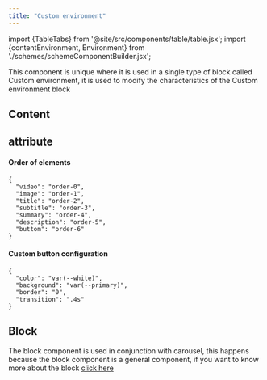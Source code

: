 ```yaml
---
title: "Custom environment"
---
```


import {TableTabs} from '@site/src/components/table/table.jsx';
import {contentEnvironment, Environment} from './schemes/schemeComponentBuilder.jsx';

This component is unique where it is used in a single type of block called Custom environment, it is used to modify the characteristics of the Custom environment block

## Content
<TableTabs tabsContent={contentEnvironment} />

## attribute
<TableTabs tabsContent={Environment} />

#### Order of elements
```
{
  "video": "order-0",
  "image": "order-1",
  "title": "order-2",
  "subtitle": "order-3",
  "summary": "order-4",
  "description": "order-5",
  "buttom": "order-6"
}

```

#### Custom button configuration
```
{
  "color": "var(--white)",
  "background": "var(--primary)",
  "border": "0",
  "transition": ".4s"
}
```

## Block
The block component is used in conjunction with carousel, this happens because the block component is a general component, if you want to know more about the block [click here](./block)